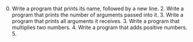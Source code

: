 0. Write a program that prints its name, followed by a new line. 2. Write a program that prints the number of arguments passed into it. 3. Write a program that prints all arguments it receives. 3. Write a program that multiplies two numbers. 4. Write a program that adds positive numbers. 5. 
